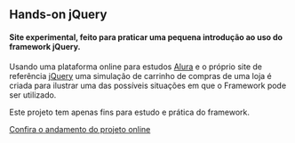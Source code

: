 ## Hands-on jQuery
#### Site experimental, feito para praticar uma pequena introdução ao uso do framework jQuery.

Usando uma plataforma online para estudos [Alura](http://alura.com.br) e o próprio site de referência [jQuery](https://jquery.com/) uma simulação de carrinho de compras de uma loja é criada para ilustrar uma das possíveis situações em que o Framework pode ser utilizado.

Este projeto tem apenas fins para estudo e prática do framework.

[Confira o andamento do projeto online](http://vagnersantos.esy.es/apps/alura-jquery/)

